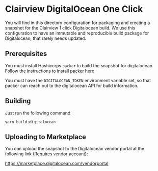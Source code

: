 # Clairview DigitalOcean One Click
You will find in this directory configuration for packaging and creating a snapshot for the Clairview 1 click Digitalocean build. We use this configuration to have an immutable and reproducible build package for Digitalocean, that rarely needs updated.

## Prerequisites
You must install Hashicorps `packer` to build the snapshot for digitalocean. Follow the instructions to install packer [here](https://learn.hashicorp.com/tutorials/packer/get-started-install-cli)

You must have the `DIGITALOCEAN_TOKEN` environment variable set, so that packer can reach out to the digitalocean API for build information.

## Building
Just run the following command:
```
yarn build:digitalocean
```

## Uploading to Marketplace
You can upload the snapshot to the Digitalocean vendor portal at the following link (Requires vendor account):

https://marketplace.digitalocean.com/vendorportal


